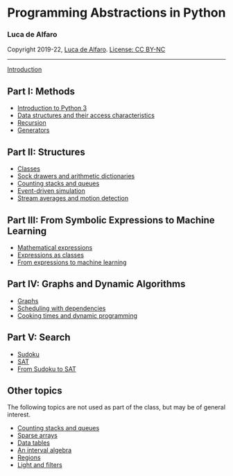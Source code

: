 # Programming Abstractions in Python
### Luca de Alfaro
Copyright 2019-22, [Luca de Alfaro](https://luca.dealfaro.com). [License: CC BY-NC](https://creativecommons.org/licenses/by-nc/4.0/)

-----

[Introduction](introduction.html)

## Part I: Methods

* [Introduction to Python 3](0_introduction_to_python_3.html)
* [Data structures and their access characteristics](1_1_data_structures.html)
* [Recursion](1_2_recursion.html)
* [Generators](1_3_generators.html)

## Part II: Structures

* [Classes](2_1_classes.html) 
* [Sock drawers and arithmetic dictionaries](2_2_sock_drawers.html)
* [Counting stacks and queues](2_21_counting_stacks_and_queues.html)
* [Event-driven simulation](2_3_event_driven_simulation.html)
* [Stream averages and motion detection](2_5_stream_averages_and_motion_detection.html)

## Part III: From Symbolic Expressions to Machine Learning

* [Mathematical expressions](3_1_mathematical_expressions.html)
* [Expressions as classes](3_2_expressions_as_classes.html)
* [From expressions to machine learning](3_3_from_expressions_to_machine_learning.html)

## Part IV: Graphs and Dynamic Algorithms

* [Graphs](4_1_graphs.html)
* [Scheduling with dependencies](4_2_scheduling_with_dependencies.html)
* [Cooking times and dynamic programming](4_3_cooking_times_and_dynamic_programming.html)

## Part V: Search

* [Sudoku](5_1_sudoku.html)
* [SAT](5_2_SAT.html)
* [From Sudoku to SAT](5_3_From_Sudoku_to_SAT.html)

## Other topics

The following topics are not used as part of the class, but may be of general interest. 

* [Counting stacks and queues]()
* [Sparse arrays]()
* [Data tables]()
* [An interval algebra]()
* [Regions]()
* [Light and filters]()

